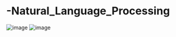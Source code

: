 # -Natural_Language_Processing
![image](https://user-images.githubusercontent.com/102899170/189744533-7fc91b55-1be7-4eee-9f39-afc5d6772c30.png)
![image](https://user-images.githubusercontent.com/102899170/189744580-564efc01-8e1b-419b-8f39-49bc8434008f.png)
